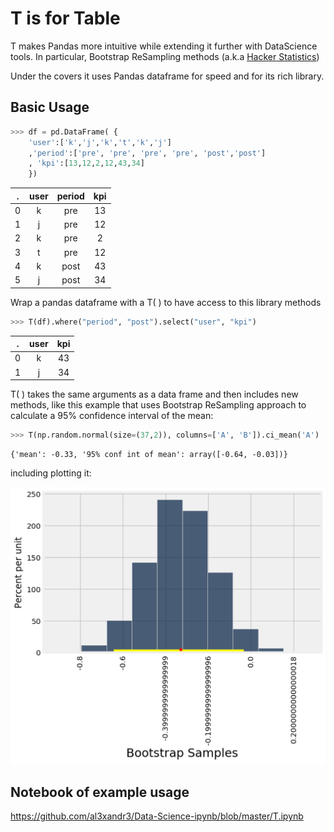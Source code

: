 
# T is for Table

T makes Pandas more intuitive while extending it further with DataScience tools. In particular, Bootstrap ReSampling methods (a.k.a [Hacker Statistics](https://speakerdeck.com/jakevdp/statistics-for-hackers))

Under the covers it uses Pandas dataframe for speed and for its rich library.

## Basic Usage

```python
>>> df = pd.DataFrame( {
    'user':['k','j','k','t','k','j']
    ,'period':['pre', 'pre', 'pre', 'pre', 'post','post'] 
    , 'kpi':[13,12,2,12,43,34]
    })
```

**.** |**user**|**period**|**kpi**
:-----:|:-----:|:-----:|:-----:
0|k|pre|13
1|j|pre|12
2|k|pre|2
3|t|pre|12
4|k|post|43
5|j|post|34

Wrap a pandas dataframe with a T( ) to have access to this library methods 

```python
>>> T(df).where("period", "post").select("user", "kpi")
```
**.** |**user**|**kpi**
:-----:|:-----:|:-----:
0|k|43
1|j|34


T( ) takes the same arguments as a data frame and then includes new methods, like this example that uses Bootstrap ReSampling approach to calculate a 95% confidence interval of the mean:

```python
>>> T(np.random.normal(size=(37,2)), columns=['A', 'B']).ci_mean('A')
```

    {'mean': -0.33, '95% conf int of mean': array([-0.64, -0.03])}

including plotting it:

![ci_mean](docs/ci_mean.png)


## Notebook of example usage

https://github.com/al3xandr3/Data-Science-ipynb/blob/master/T.ipynb

